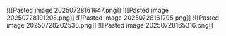 ![[Pasted image 20250728161647.png]]
![[Pasted image 20250728191208.png]]
![[Pasted image 20250728161705.png]]
![[Pasted image 20250728202538.png]]
![[Pasted image 20250728165316.png]]